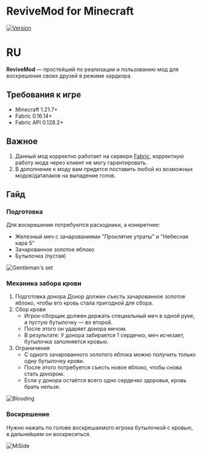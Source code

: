 # ReviveMod for Minecraft
[![Version](https://img.shields.io/badge/ReviveMod-2.0-blue)](https://github.com/Mshq0/ReviveMod/releases/tag/v2.0f)

# RU
**ReviveMod** — простейший по реализации и пользованию мод для воскрешения своих друзей в режиме хардкора.

## Требования к игре
- Minecraft 1.21.7+
- Fabric 0.16.14+
- Fabric API 0.128.2+

## Важное
1. Данный мод корректно работает на сервере [Fabric](https://fabricmc.net/use/server/), корректную работу мода через клиент не могу гарантировать.
2. В дополнение к моду вам придется поставить любой из возможных модов/датапаков на выпадение голов.

## Гайд
### Подготовка
Для воскрешения потребуются расходники, а конкретнее:
  - Железный меч с зачарованиями "Проклятие утраты" и "Небесная кара 5"
  - Зачарованное золотое яблоко
  - Бутылочка (пустая)

![Gentleman's set](https://i.imgur.com/QqHipvx.png)

### Механика забора крови
1. Подготовка донора
  Донор должен съесть зачарованное золотое яблоко, чтобы его кровь стала пригодной для сбора.
2. Сбор крови
   - Игрок-сборщик должен держать специальный меч в одной руке, а пустую бутылочку — во второй.
   - После этого он ударяет донора мечом.
   - В результате:
       У донора забирается 1 сердечко, меч исчезает, бутылочка заполняется кровью.
3. Ограничения
   - С одного зачарованного золотого яблока можно получить только одну бутылочку крови.
   - После этого потребуется съесть новое яблоко, чтобы снова стать донором.
   - Если у донора остаётся всего одно сердечко здоровья, кровь брать нельзя.

![Blooding](https://files.catbox.moe/f6cdu0.gif)
  
### Воскрешение
Нужно нажать по голове воскрешаемого игрока бутылочкой с кровью, в дальнейшем он воскреситься.

![MiSide](https://i.imgur.com/9R8Yac1.gif)
